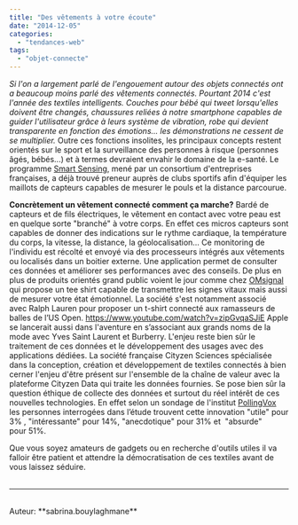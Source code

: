 ```yaml
---
title: "Des vêtements à votre écoute"
date: "2014-12-05"
categories: 
  - "tendances-web"
tags: 
  - "objet-connecte"
---
```


_Si l'on a largement parlé de l'engouement autour des objets connectés ont a beaucoup moins parlé des vêtements connectés. Pourtant 2014 c'est l'année des textiles intelligents._ _Couches pour bébé qui tweet lorsqu'elles doivent être changés, chaussures reliées à notre smartphone capables de guider l'utilisateur grâce à leurs système de vibration, robe qui devient transparente en fonction des émotions... les démonstrations ne cessent de se multiplier._ Outre ces fonctions insolites, les principaux concepts restent orientés sur le sport et la surveillance des personnes à risque (personnes âgés, bébés...) et à termes devraient envahir le domaine de la e-santé. Le programme [Smart Sensing](http://www.smartsensing.fr/), mené par un consortium d'entreprises françaises, a déjà trouvé preneur auprès de clubs sportifs afin d'équiper les maillots de capteurs capables de mesurer le pouls et la distance parcourue.

**Concrètement un vêtement connecté comment ça marche?** Bardé de capteurs et de fils électriques, le vêtement en contact avec votre peau est en quelque sorte "branché" à votre corps. En effet ces micros capteurs sont capables de donner des indications sur le rythme cardiaque, la température du corps, la vitesse, la distance, la géolocalisation... Ce monitoring de l'individu est récolté et envoyé via des processeurs intégrés aux vêtements ou localisés dans un boitier externe. Une application permet de consulter ces données et améliorer ses performances avec des conseils. De plus en plus de produits orientés grand public voient le jour comme chez [OMsignal](http://www.omsignal.com/) qui propose un tee shirt capable de transmettre les signes vitaux mais aussi de mesurer votre état émotionnel. La société s'est notamment associé avec Ralph Lauren pour proposer un t-shirt connecté aux ramasseurs de balles de l’US Open. https://www.youtube.com/watch?v=zipGvqaSJiE Apple se lancerait aussi dans l'aventure en s’associant aux grands noms de la mode avec Yves Saint Laurent et Burberry. L'enjeu reste bien sûr le traitement de ces données et le développement des usages avec des applications dédiées. La société française Cityzen Sciences spécialisée dans la conception, création et développement de textiles connectés à bien cerner l'enjeu d'être présent sur l'ensemble de la chaîne de valeur avec la plateforme Cityzen Data qui traite les données fournies. Se pose bien sûr la question éthique de collecte des données et surtout du réel intérêt de ces nouvelles technologies. En effet selon un sondage de l'institut [PollingVox](http://www.pollingvox.com/sondages_publies/liste_sondages.php) les personnes interrogées dans l’étude trouvent cette innovation "utile" pour 3% , "intéressante" pour 14%, "anecdotique" pour 31% et  "absurde" pour 51%.

Que vous soyez amateurs de gadgets ou en recherche d'outils utiles il va falloir être patient et attendre la démocratisation de ces textiles avant de vous laissez séduire.
<br>
<br>

---------------------------------------
<br>
Auteur: **sabrina.bouylaghmane**
